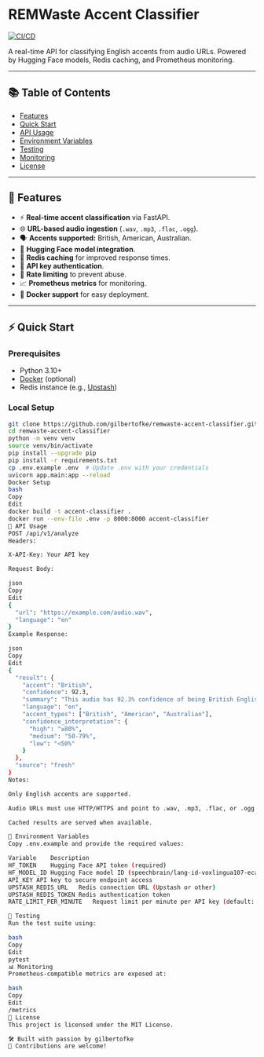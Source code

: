 # REMWaste Accent Classifier

[![CI/CD](https://github.com/gilbertofke/remwaste-accent-classifier/actions/workflows/main.yml/badge.svg)](https://github.com/gilbertofke/remwaste-accent-classifier/actions)

A real-time API for classifying English accents from audio URLs. Powered by Hugging Face models, Redis caching, and Prometheus monitoring.

---

## 📚 Table of Contents

- [Features](#features)
- [Quick Start](#quick-start)
- [API Usage](#api-usage)
- [Environment Variables](#environment-variables)
- [Testing](#testing)
- [Monitoring](#monitoring)
- [License](#license)

---

## 🚀 Features

- ⚡ **Real-time accent classification** via FastAPI.
- 🌐 **URL-based audio ingestion** (`.wav`, `.mp3`, `.flac`, `.ogg`).
- 🗣️ **Accents supported:** British, American, Australian.
- 🤗 **Hugging Face model integration**.
- 🧠 **Redis caching** for improved response times.
- 🔐 **API key authentication**.
- 🚫 **Rate limiting** to prevent abuse.
- 📈 **Prometheus metrics** for monitoring.
- 🐳 **Docker support** for easy deployment.

---

## ⚡ Quick Start

### Prerequisites

- Python 3.10+
- [Docker](https://www.docker.com/) (optional)
- Redis instance (e.g., [Upstash](https://upstash.com))

### Local Setup

```bash
git clone https://github.com/gilbertofke/remwaste-accent-classifier.git
cd remwaste-accent-classifier
python -m venv venv
source venv/bin/activate
pip install --upgrade pip
pip install -r requirements.txt
cp .env.example .env  # Update .env with your credentials
uvicorn app.main:app --reload
Docker Setup
bash
Copy
Edit
docker build -t accent-classifier .
docker run --env-file .env -p 8000:8000 accent-classifier
🧪 API Usage
POST /api/v1/analyze
Headers:

X-API-Key: Your API key

Request Body:

json
Copy
Edit
{
  "url": "https://example.com/audio.wav",
  "language": "en"
}
Example Response:

json
Copy
Edit
{
  "result": {
    "accent": "British",
    "confidence": 92.3,
    "summary": "This audio has 92.3% confidence of being British English",
    "language": "en",
    "accent_types": ["British", "American", "Australian"],
    "confidence_interpretation": {
      "high": "≥80%",
      "medium": "50-79%",
      "low": "<50%"
    }
  },
  "source": "fresh"
}
Notes:

Only English accents are supported.

Audio URLs must use HTTP/HTTPS and point to .wav, .mp3, .flac, or .ogg files.

Cached results are served when available.

🔧 Environment Variables
Copy .env.example and provide the required values:

Variable	Description
HF_TOKEN	Hugging Face API token (required)
HF_MODEL_ID	Hugging Face model ID (speechbrain/lang-id-voxlingua107-ecapa by default)
API_KEY	API key to secure endpoint access
UPSTASH_REDIS_URL	Redis connection URL (Upstash or other)
UPSTASH_REDIS_TOKEN	Redis authentication token
RATE_LIMIT_PER_MINUTE	Request limit per minute per API key (default: 10)

🧪 Testing
Run the test suite using:

bash
Copy
Edit
pytest
📊 Monitoring
Prometheus-compatible metrics are exposed at:

bash
Copy
Edit
/metrics
📄 License
This project is licensed under the MIT License.

🛠 Built with passion by gilbertofke
🤝 Contributions are welcome!